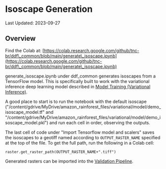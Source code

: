 # Isoscape Generation

Last Updated: 2023-09-27

## Overview

Find the Colab at: [https://colab.research.google.com/github/tnc-br/ddf\_common/blob/main/generate\_isoscape.ipynb](https://colab.research.google.com/github/tnc-br/ddf\_common/blob/main/generate\_isoscape.ipynb)

generate\_isoscape.ipynb under ddf\_common generates isoscapes from a TensorFlow model. This is specifically built to work with the variational inference deep learning model described in [Model Training (Variational Inference)](model-training-variational-inference.md).

A good place to start is to run the notebook with the default isoscape ("/content/gdrive/MyDrive/amazon\_rainforest\_files/variational/model/demo\_isoscape\_model.tf" and "/content/gdrive/MyDrive/amazon\_rainforest\_files/variational/model/demo\_isoscape\_model.pkl") and run each cell in order, observing the outputs.

The last cell of code under "Import Tensorflow model and scalers" saves the isoscapes to a geotiff named according to `OUTPUT_RASTER_NAME` specified at the top of the file. To get the full path, run the following in a Colab cell:

```notebook-python
raster.get_raster_path(OUTPUT_RASTER_NAME+".tiff")
```

Generated rasters can be imported into the [Validation Pipeline](validation-of-isoscapes.md).
